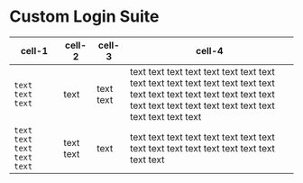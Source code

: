# Custom Login Suite

<div class="table-define" data-sizes="15rem,6rem,6rem,auto">

|cell-1|cell-2|cell-3|cell-4|
|------|------|------|------|
|`text text text`|text|text text|text text text text text text text text text text text text text text text text text text text text text text text text text text text text text text text text text text text text|
|`text text text text text`|text text|text|text text text text text text text text text text text text text text text text text text |

